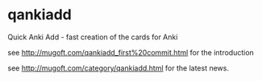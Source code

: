 # qankiadd
Quick Anki Add - fast creation of the cards for Anki

see http://mugoft.com/qankiadd_first%20commit.html for the introduction

see http://mugoft.com/category/qankiadd.html for the latest news.
